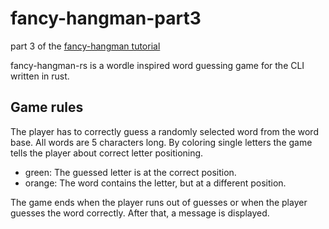 # fancy-hangman-part3
part 3 of the [fancy-hangman tutorial](https://www.tohuwabohu.io/2022/06/building-a-cli-wordle-game-in-rust-part-3/)

fancy-hangman-rs is a wordle inspired word guessing game for the CLI written in rust.

## Game rules
The player has to correctly guess a randomly selected word from the word base. All words are 5 characters long. By coloring single letters the game tells the player about correct letter positioning.
* green: The guessed letter is at the correct position.
* orange: The word contains the letter, but at a different position.

The game ends when the player runs out of guesses or when the player guesses the word correctly. After that, a message is displayed. 
